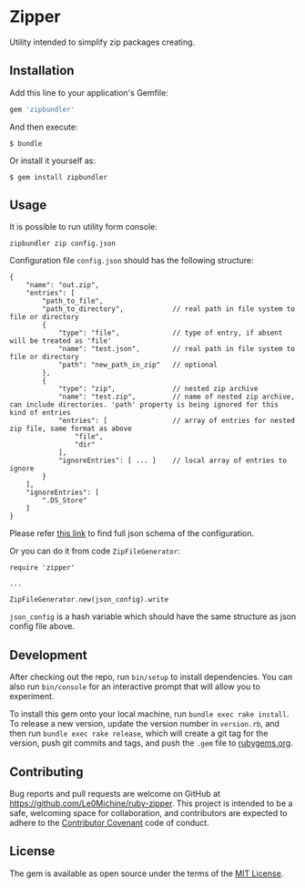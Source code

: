 # Zipper

Utility intended to simplify zip packages creating.

## Installation

Add this line to your application's Gemfile:

```ruby
gem 'zipbundler'
```

And then execute:

    $ bundle

Or install it yourself as:

    $ gem install zipbundler

## Usage

It is possible to run utility form console:

    zipbundler zip config.json

Configuration file `config.json` should has the following structure:

    {
        "name": "out.zip",
        "entries": [
            "path_to_file",
            "path_to_directory",            // real path in file system to file or directory
            {
                "type": "file",             // type of entry, if absent will be treated as 'file'
                "name": "test.json",        // real path in file system to file or directory
                "path": "new_path_in_zip"   // optional
            },
            {
                "type": "zip",              // nested zip archive
                "name": "test.zip",         // name of nested zip archive, can include directories. 'path' property is being ignored for this kind of entries
                "entries": [                // array of entries for nested zip file, same format as above
                    "file",
                    "dir"
                ],
                "ignoreEntries": [ ... ]    // local array of entries to ignore
            }
        ],
        "ignoreEntries": [
            ".DS_Store"
        ]
    }

Please refer [this link](https://github.com/Le0Michine/ruby-zipper/blob/master/config_schema.json) to find full json schema of the configuration.

Or you can do it from code `ZipFileGenerator`:

    require 'zipper'

    ...

    ZipFileGenerator.new(json_config).write

`json_config` is a hash variable which should have the same structure as json config file above.

## Development

After checking out the repo, run `bin/setup` to install dependencies. You can also run `bin/console` for an interactive prompt that will allow you to experiment.

To install this gem onto your local machine, run `bundle exec rake install`. To release a new version, update the version number in `version.rb`, and then run `bundle exec rake release`, which will create a git tag for the version, push git commits and tags, and push the `.gem` file to [rubygems.org](https://rubygems.org).

## Contributing

Bug reports and pull requests are welcome on GitHub at https://github.com/Le0Michine/ruby-zipper. This project is intended to be a safe, welcoming space for collaboration, and contributors are expected to adhere to the [Contributor Covenant](http://contributor-covenant.org) code of conduct.


## License

The gem is available as open source under the terms of the [MIT License](http://opensource.org/licenses/MIT).

